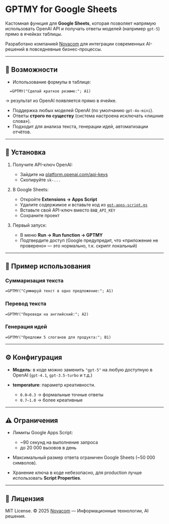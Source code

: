 # GPTMY for Google Sheets

Кастомная функция для **Google Sheets**, которая позволяет напрямую использовать OpenAI API и получать ответы моделей (например `gpt-5`) прямо в ячейках таблицы.

Разработано компанией [Novacom](https://novacom.ru) для интеграции современных AI-решений в повседневные бизнес-процессы.

---

## 🚀 Возможности

- Использование формулы в таблице:
```excel
  =GPTMY("Сделай краткое резюме:"; A1)
````

→ результат из OpenAI появляется прямо в ячейке.

* Поддержка любых моделей OpenAI (по умолчанию `gpt-4o-mini`).
* Ответы **строго по существу** (система настроена исключать «лишние слова»).
* Подходит для анализа текста, генерации идей, автоматизации отчётов.

---

## 🔧 Установка

1. Получите API-ключ OpenAI:

    * Зайдите на [platform.openai.com/api-keys](https://platform.openai.com/api-keys)
    * Скопируйте `sk-...`

2. В Google Sheets:

    * Откройте **Extensions → Apps Script**
    * Удалите содержимое и вставьте код из [`gpt-apps-script.gs`](gpt-apps-script.gs)
    * Вставьте свой API-ключ вместо `ВАШ_API_KEY`
    * Сохраните проект

3. Первый запуск:

    * В меню **Run → Run function → GPTMY**
    * Подтвердите доступ (Google предупредит, что «приложение не проверено» — это нормально, т.к. скрипт локальный)

---

## 📖 Пример использования

### Суммаризация текста

```
=GPTMY("Суммируй текст в одно предложение:"; A1)
```

### Перевод текста

```
=GPTMY("Переведи на английский:"; A2)
```

### Генерация идей

```
=GPTMY("Предложи 5 слоганов для продукта:"; B1)
```

---

## ⚙️ Конфигурация

* **Модель**: в коде можно заменить `"gpt-5"` на любую доступную в OpenAI (`gpt-4.1`, `gpt-3.5-turbo` и т.д.)
* **temperature**: параметр креативности.

    * `0.0–0.3` → формальные точные ответы
    * `0.7–1.0` → более креативные

---

## ⚠️ Ограничения

* Лимиты Google Apps Script:

    * \~90 секунд на выполнение запроса
    * до 20 000 вызовов в день
* Максимальный размер ответа ограничен Google Sheets (\~50 000 символов).
* Хранение ключа в коде небезопасно, для production лучше использовать **Script Properties**.

---

## 📜 Лицензия

MIT License.
© 2025 [Novacom](https://novacom.ru) — Информационные технологии, AI решения.


